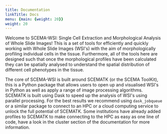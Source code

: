 ```yaml
---
title: Documentation
linkTitle: Docs
menu: {main: {weight: 20}}
weight: 20
---
```


Welcome to SCEMA-WSI: Single Cell Extraction and Morphological Analysis of Whole Slide Images! This is a set of tools for efficiently and quickly working with Whole Slide Images (WSI's) with the aim of morphologically profiling individual cells in the tissue. Furthermore, all of the tools here are designed such that once the morphological profiles have been calculated they can be spatially analysed to understand the spatial distribution of different cell phenotypes in the tissue.

The core of SCEMA-WSI is built around SCEMATK (or the SCEMA ToolKit), this is a Python package that allows users to open up and visualised WSI's in Python as well as apply a range of image processing algorithms. SCEMATK is built using Dask to speed up the analysis of WSI's using parallel processing. For the best results we recommend using `dask_jobqueue` or a similar package to connect to an HPC or a cloud computing service to unlock the full potential of SCEMATK. Some institutions have already added profiles to SCEMATK to make connecting to the HPC as easy as one line of code, have a look in the cluster section of the documentation for more information.